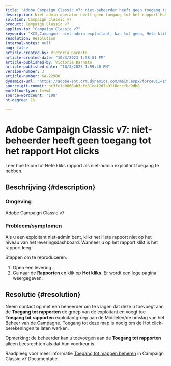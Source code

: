 ```yaml
---
title: "Adobe Campaign Classic v7: niet-beheerder heeft geen toegang tot het rapport Hot clicks"
description: Niet-admin-operator heeft geen toegang tot het rapport Hot click.
solution: Campaign Classic v7
product: Campaign Classic v7
applies-to: "Campaign Classic v7"
keywords: "KCS,Campagne, niet-admin exploitant, kan tot geen, Hete klikrapport, Campaign Classic v7 toegang hebben"
resolution: Resolution
internal-notes: null
bug: false
article-created-by: Victoria Barnato
article-created-date: "10/3/2023 1:58:51 PM"
article-published-by: Victoria Barnato
article-published-date: "10/3/2023 1:59:40 PM"
version-number: 3
article-number: KA-22908
dynamics-url: "https://adobe-ent.crm.dynamics.com/main.aspx?forceUCI=1&pagetype=entityrecord&etn=knowledgearticle&id=44fb80f7-f461-ee11-be6e-6045bd0067ea"
source-git-commit: bc3fc1b0868ab3cfd81eaf2d7b9110eccfbc9db8
workflow-type: tm+mt
source-wordcount: '198'
ht-degree: 1%

---
```


# Adobe Campaign Classic v7: niet-beheerder heeft geen toegang tot het rapport Hot clicks


Leer hoe te om tot Hete kliks rapport als niet-admin exploitant toegang te hebben.

## Beschrijving {#description}


### Omgeving

Adobe Campaign Classic v7

### Probleem/symptomen

Als u een exploitant niet-admin bent, klikt het Hete rapport niet op het niveau van het leveringsdashboard. Wanneer u op het rapport klikt is het rapport leeg. 

Stappen om te reproduceren:

1. Open een levering.
2. Ga naar de <b>Rapporten </b>en klik op <b>Hot kliks</b>. Er wordt een lege pagina weergegeven.



## Resolutie {#resolution}


Neem contact op met een beheerder om te vragen dat deze u toevoegt aan de <b>Toegang tot rapporten</b> de groep van de exploitant en voegt toe <b>Toegang tot rapporten</b> exploitantgroep aan de Middelen/de omslag van het Beheer van de Campagne. Toegang tot deze map is nodig om de Hot click-berekeningen te laten werken.

Opmerking: de beheerder kan u toevoegen aan de <b>Toegang tot rapporten</b> alleen Leesrechten als dat hun voorkeur is.

Raadpleeg voor meer informatie [Toegang tot mappen beheren](https://experienceleague.adobe.com/docs/campaign-classic/using/getting-started/permissions/access-management-folders.html) in Campaign Classic v7 Documentatie.
